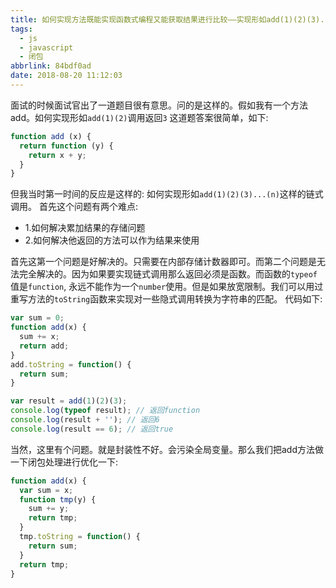 ```yaml
---
title: 如何实现方法既能实现函数式编程又能获取结果进行比较——实现形如add(1)(2)(3)...(n)的方法
tags:
  - js
  - javascript
  - 闭包
abbrlink: 84bdf0ad
date: 2018-08-20 11:12:03
---
```


面试的时候面试官出了一道题目很有意思。问的是这样的。假如我有一个方法add。如何实现形如`add(1)(2)`调用返回`3`
这道题答案很简单，如下:
```javascript
function add (x) {
  return function (y) {
    return x + y;
  }
}
```

但我当时第一时间的反应是这样的: 如何实现形如`add(1)(2)(3)...(n)`这样的链式调用。
首先这个问题有两个难点:
- 1.如何解决累加结果的存储问题
- 2.如何解决他返回的方法可以作为结果来使用

首先这第一个问题是好解决的。只需要在内部存储计数器即可。而第二个问题是无法完全解决的。因为如果要实现链式调用那么返回必须是函数。而函数的`typeof`值是`function`, 永远不能作为一个`number`使用。但是如果放宽限制。我们可以用过重写方法的`toString`函数来实现对一些隐式调用转换为字符串的匹配。
代码如下:
```javascript
var sum = 0;
function add(x) {
  sum += x;
  return add;
}
add.toString = function() {
  return sum;
}

var result = add(1)(2)(3);
console.log(typeof result); // 返回function
console.log(result + ''); // 返回6
console.log(result == 6); // 返回true
```

当然，这里有个问题。就是封装性不好。会污染全局变量。那么我们把add方法做一下闭包处理进行优化一下:
```javascript
function add(x) {
  var sum = x;
  function tmp(y) {
    sum += y;
    return tmp;
  }
  tmp.toString = function() {
    return sum;
  }
  return tmp;
}
```
